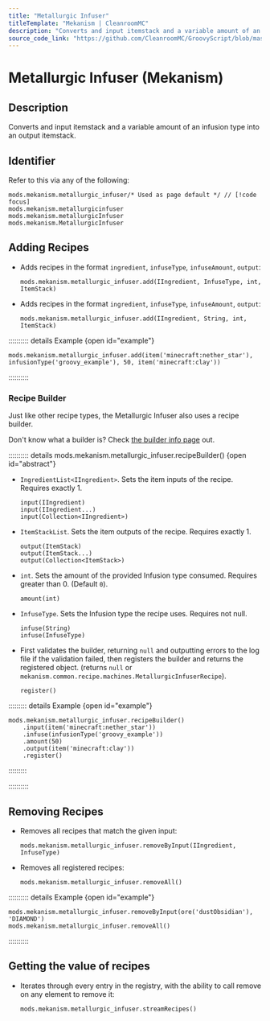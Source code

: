```yaml
---
title: "Metallurgic Infuser"
titleTemplate: "Mekanism | CleanroomMC"
description: "Converts and input itemstack and a variable amount of an infusion type into an output itemstack."
source_code_link: "https://github.com/CleanroomMC/GroovyScript/blob/master/src/main/java/com/cleanroommc/groovyscript/compat/mods/mekanism/MetallurgicInfuser.java"
---
```


# Metallurgic Infuser (Mekanism)

## Description

Converts and input itemstack and a variable amount of an infusion type into an output itemstack.

## Identifier

Refer to this via any of the following:

```groovy:no-line-numbers {1}
mods.mekanism.metallurgic_infuser/* Used as page default */ // [!code focus]
mods.mekanism.metallurgicinfuser
mods.mekanism.metallurgicInfuser
mods.mekanism.MetallurgicInfuser
```


## Adding Recipes

- Adds recipes in the format `ingredient`, `infuseType`, `infuseAmount`, `output`:

    ```groovy:no-line-numbers
    mods.mekanism.metallurgic_infuser.add(IIngredient, InfuseType, int, ItemStack)
    ```

- Adds recipes in the format `ingredient`, `infuseType`, `infuseAmount`, `output`:

    ```groovy:no-line-numbers
    mods.mekanism.metallurgic_infuser.add(IIngredient, String, int, ItemStack)
    ```

:::::::::: details Example {open id="example"}
```groovy:no-line-numbers
mods.mekanism.metallurgic_infuser.add(item('minecraft:nether_star'), infusionType('groovy_example'), 50, item('minecraft:clay'))
```

::::::::::

### Recipe Builder

Just like other recipe types, the Metallurgic Infuser also uses a recipe builder.

Don't know what a builder is? Check [the builder info page](../../getting_started/builder.md) out.

:::::::::: details mods.mekanism.metallurgic_infuser.recipeBuilder() {open id="abstract"}
- `IngredientList<IIngredient>`. Sets the item inputs of the recipe. Requires exactly 1.

    ```groovy:no-line-numbers
    input(IIngredient)
    input(IIngredient...)
    input(Collection<IIngredient>)
    ```

- `ItemStackList`. Sets the item outputs of the recipe. Requires exactly 1.

    ```groovy:no-line-numbers
    output(ItemStack)
    output(ItemStack...)
    output(Collection<ItemStack>)
    ```

- `int`. Sets the amount of the provided Infusion type consumed. Requires greater than 0. (Default `0`).

    ```groovy:no-line-numbers
    amount(int)
    ```

- `InfuseType`. Sets the Infusion type the recipe uses. Requires not null.

    ```groovy:no-line-numbers
    infuse(String)
    infuse(InfuseType)
    ```

- First validates the builder, returning `null` and outputting errors to the log file if the validation failed, then registers the builder and returns the registered object. (returns `null` or `mekanism.common.recipe.machines.MetallurgicInfuserRecipe`).

    ```groovy:no-line-numbers
    register()
    ```

::::::::: details Example {open id="example"}
```groovy:no-line-numbers
mods.mekanism.metallurgic_infuser.recipeBuilder()
    .input(item('minecraft:nether_star'))
    .infuse(infusionType('groovy_example'))
    .amount(50)
    .output(item('minecraft:clay'))
    .register()
```

:::::::::

::::::::::

## Removing Recipes

- Removes all recipes that match the given input:

    ```groovy:no-line-numbers
    mods.mekanism.metallurgic_infuser.removeByInput(IIngredient, InfuseType)
    ```

- Removes all registered recipes:

    ```groovy:no-line-numbers
    mods.mekanism.metallurgic_infuser.removeAll()
    ```

:::::::::: details Example {open id="example"}
```groovy:no-line-numbers
mods.mekanism.metallurgic_infuser.removeByInput(ore('dustObsidian'), 'DIAMOND')
mods.mekanism.metallurgic_infuser.removeAll()
```

::::::::::

## Getting the value of recipes

- Iterates through every entry in the registry, with the ability to call remove on any element to remove it:

    ```groovy:no-line-numbers
    mods.mekanism.metallurgic_infuser.streamRecipes()
    ```
